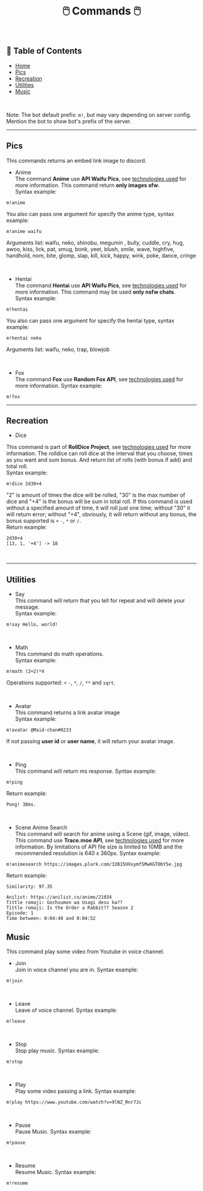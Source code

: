 <h1 align="center">🖱️ Commands 🖱️</h1>

<!-- ---------------------------------------------- -->
<br>

## 📝 Table of Contents

- [Home](../)
- [Pics](#pics)
- [Recreation](#recreation)
- [Utilities](#utilities)
- [Music](#music)

<br>

Note: The bot default prefix: ``m!``, but may vary depending on server config. Mention the bot to show bot's prefix of the server. 

---
<!-- ---------------------------------------------- -->

## Pics <a name="pics"></a>
This commands returns an embed link image to discord. <br>
- Anime <br>
The command **Anime** use **API Waifu Pics**, see [technologies used](#Technologies_Used) for more information. This command return **only images sfw**. <br>
Syntax example:
```
m!anime
``` 
You also can pass one argument for specify the anime type, syntax example:
```
m!anime waifu
```
Arguments list: waifu, neko, shinobu, megumin , bully, cuddle, cry, hug, awoo, kiss, lick, pat, smug, bonk, yeet, blush, smile, wave, highfive, handhold, nom, bite, glomp, slap, kill, kick, happy, wink, poke, dance, cringe

<br>

- Hentai <br>
The command **Hentai** use **API Waifu Pics**, see [technologies used](#Technologies_Used) for more information. This command may be used **only nsfw chats**.<br>
Syntax example:
```
m!hentai
```
You also can pass one argument for specify the hentai type, syntax example:
```
m!hentai neko
```
Arguments list: waifu, neko, trap, blowjob

<br>

- Fox <br>
The command **Fox** use **Random Fox API**, see [technologies used](#Technologies_Used) for more information.
Syntax example:
```
m!fox
```

---
## Recreation <a name="recreation"></a>
- Dice <br>

This command is part of **RollDice Project**, see [technologies used](#Technologies_Used) for more information. The rolldice can roll dice at the interval that you choose, times as you want and sum bonus. And return list of rolls (with bonus if add) and total roll.<br>
Syntax example:
```
m!dice 2d30+4
``` 
"2" is amount of times the dice will be rolled, "30" is the max number of dice and "+4" is the bonus will be sum in total roll. If this command is used without a specified amount of time, it will roll just one time; without "30" it will return error; without "+4", obviously, it will return without any bonus, the bonus supported is ``+`` ``-``, ``*`` or ``/``. <br>
Return example:
```
2d30+4
[13, 1, '+4'] -> 18
```

<br>

---
## Utilities <a name="utilities"></a>
- Say <br>
This command will return that you tell for repeat and will delete your message. <br>
Syntax example:
```
m!say Hello, world!
```
<br>

- Math <br>
This command do math operations. <br>
Syntax example:
```
m!math (2+2)*4
```
Operations supported: ``+`` ``-``, ``*``, ``/``, ``**`` and ``sqrt``.

<br>

- Avatar <br>
This command returns a link avatar image <br>
Syntax example:
```
m!avatar @Maid-chan#0233
```
If not passing **user id** or **user name**, it will return your avatar image.

<br>

- Ping <br>
This command will return ms response.
Syntax example:
```
m!ping
```
Return example:
```
Pong! 38ms.
```

<br>

- Scene Anime Search <br>
This command will search for anime using a Scene (gif, image, vídeo). This command use **Trace.moe API**, see [technologies used](#Technologies_Used) for more information. By limitations of API file size is limited to 10MB and the recommended resolution is 640 x 360px.
Syntax example:
```
m!animesearch https://images.plurk.com/32B15UXxymfSMwKGTObY5e.jpg
```
Return example:
```
Similarity: 97.35

Anilist: https://anilist.co/anime/21034
Tittle romaji: Gochuumon wa Usagi desu ka??
Tittle romaji: Is the Order a Rabbit?? Season 2
Episode: 1
Time between: 0:04:48 and 0:04:52
```

## Music <a name="music"></a>
This command play some video from Youtube in voice channel. <br>

- Join <br>
Join in voice channel you are in.
Syntax example:
```
m!join
```

<br>

- Leave <br>
Leave of voice channel.
Syntax example:
```
m!leave
```

<br>

- Stop <br>
Stop play music.
Syntax example:
```
m!stop
```

<br>

- Play <br>
Play some video passing a link.
Syntax example:
```
m!play https://www.youtube.com/watch?v=9lNZ_Rnr7Jc
```

<br>

- Pause <br>
Pause Music.
Syntax example:
```
m!pause
```

<br>

- Resume <br>
Resume Music.
Syntax example:
```
m!resume
```
